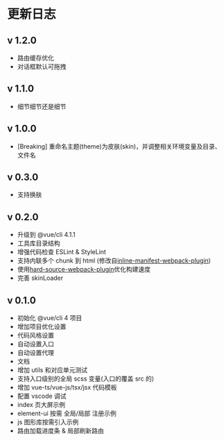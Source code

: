 # 更新日志

## v 1.2.0

- 路由缓存优化
- 对话框默认可拖拽

## v 1.1.0

- 细节细节还是细节

## v 1.0.0

- [Breaking] 重命名主题(theme)为皮肤(skin)，并调整相关环境变量及目录、文件名

## v 0.3.0

- 支持换肤

## v 0.2.0

- 升级到 @vue/cli 4.1.1
- 工具库目录结构
- 增强代码检查 ESLint & StyleLint
- 支持内联多个 chunk 到 html (修改自[inline-manifest-webpack-plugin](https://github.com/szrenwei/inline-manifest-webpack-plugin))
- 使用[hard-source-webpack-plugin](https://github.com/mzgoddard/hard-source-webpack-plugin)优化构建速度
- 完善 skinLoader

## v 0.1.0

- 初始化 @vue/cli 4 项目
- 增加项目优化设置
- 代码风格设置
- 自动设置入口
- 自动设置代理
- 文档
- 增加 utils 和对应单元测试
- 支持入口级别的全局 scss 变量(入口的覆盖 src 的)
- 增加 vue-ts/vue-js/tsx/jsx 代码模板
- 配置 vscode 调试
- index 页大屏示例
- element-ui 按需 全局/局部 注册示例
- js 图形库按需引入示例
- 路由加载进度条 & 局部刷新路由
